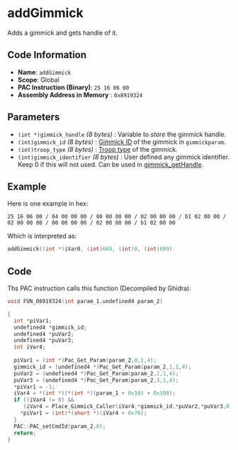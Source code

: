 # addGimmick

Adds a gimmick and gets handle of it.

## Code Information

- **Name**: `addGimmick`
- **Scope**: Global
- **PAC Instruction (Binary)**: `25 16 06 00`
- **Assembly Address in Memory** : `0x8919324`

## Parameters

- `(int *)gimmick_handle` *(8 bytes)* : Variable to *store* the gimmick handle.
- `(int)gimmick_id` *(8 bytes)* : [Gimmick ID](./guide/reference-table.md#gimmickparam-ids) of the gimmick in `gimmickparam`.
- `(int)troop_type` *(8 bytes)* : [Troop type](./guide/reference-table.md#troop-types) of the gimmick.
- `(int)gimmick_identifier` *(8 bytes)* : User defined any gimmick identifier. Keep 0 if this will not used. Can be used in [gimmick_getHandle](./gimmick_gethandle.md).

## Example

Here is one example in hex:

```25 16 06 00 / 04 00 00 00 / 00 00 00 00 / 02 00 00 00 / b1 02 00 00 / 02 00 00 00 / 00 00 00 00 / 02 00 00 00 / b1 02 00 00```

Which is interpreted as:

```c
addGimmick((int *)iVar0, (int)689, (int)0, (int)689)
```

## Code

Ths PAC instruction calls this function (Decompiled by Ghidra):

```c
void FUN_08919324(int param_1,undefined4 param_2)

{
  int *piVar1;
  undefined4 *gimmick_id;
  undefined4 *puVar2;
  undefined4 *puVar3;
  int iVar4;
  
  piVar1 = (int *)Pac_Get_Param(param_2,0,1,4);
  gimmick_id = (undefined4 *)Pac_Get_Param(param_2,1,1,4);
  puVar2 = (undefined4 *)Pac_Get_Param(param_2,2,1,4);
  puVar3 = (undefined4 *)Pac_Get_Param(param_2,3,1,4);
  *piVar1 = -1;
  iVar4 = *(int *)(*(int *)(param_1 + 0x10) + 0x108);
  if ((iVar4 != 0) &&
     (iVar4 = Place_Gimmick_Caller(iVar4,*gimmick_id,*puVar2,*puVar3,0), iVar4 != 0)) {
    *piVar1 = (int)*(short *)(iVar4 + 0x78);
  }
  PAC::PAC_setCmdId(param_2,0);
  return;
}
```

